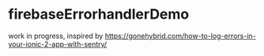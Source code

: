 # firebaseErrorhandlerDemo
work in progress, inspired by https://gonehybrid.com/how-to-log-errors-in-your-ionic-2-app-with-sentry/
